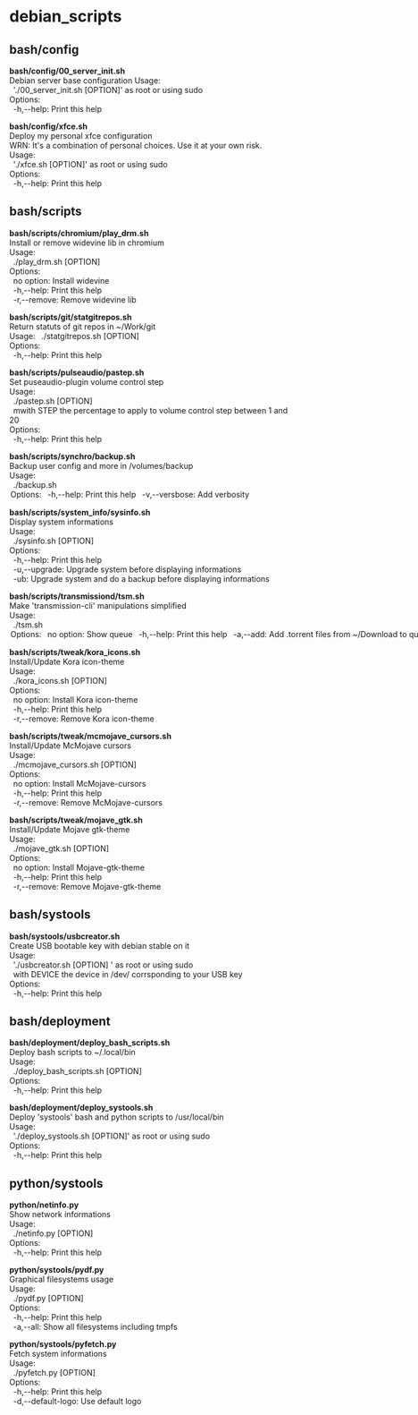 # debian_scripts

## bash/config

__bash/config/00_server_init.sh__  
Debian server base configuration 
Usage:  
&ensp;'./00_server_init.sh [OPTION]' as root or using sudo  
Options:  
&ensp;-h,--help: Print this help

__bash/config/xfce.sh__  
Deploy my personal xfce configuration  
WRN: It's a combination of personal choices. Use it at your own risk.  
Usage:  
&ensp;'./xfce.sh [OPTION]' as root or using sudo  
Options:  
&ensp;-h,--help: Print this help

## bash/scripts

__bash/scripts/chromium/play_drm.sh__  
Install or remove widevine lib in chromium  
Usage:  
&ensp;./play_drm.sh [OPTION]  
Options:  
&ensp;no option: Install widevine  
&ensp;-h,--help:   Print this help  
&ensp;-r,--remove: Remove widevine lib

__bash/scripts/git/statgitrepos.sh__  
Return statuts of git repos in ~/Work/git  
Usage:
&ensp;./statgitrepos.sh [OPTION]  
Options:  
&ensp;-h,--help: Print this help

__bash/scripts/pulseaudio/pastep.sh__  
Set puseaudio-plugin volume control step  
Usage:  
&ensp;./pastep.sh [OPTION] <STEP>  
&ensp;mwith STEP the percentage to apply to volume control step between 1 and 20  
Options:  
&ensp;-h,--help: Print this help

__bash/scripts/synchro/backup.sh__  
Backup user config and more in /volumes/backup  
Usage:  
&ensp;./backup.sh <OPTION>  
Options:  
&ensp;-h,--help:     Print this help  
&ensp;-v,--versbose: Add verbosity

__bash/scripts/system_info/sysinfo.sh__  
Display system informations  
Usage:  
&ensp;./sysinfo.sh [OPTION]  
Options:  
&ensp;-h,--help:    Print this help  
&ensp;-u,--upgrade: Upgrade system before displaying informations  
&ensp;-ub: Upgrade system and do a backup before displaying informations

__bash/scripts/transmissiond/tsm.sh__  
Make 'transmission-cli' manipulations simplified  
Usage:  
&ensp;./tsm.sh <OPTION>  
Options:  
&ensp;no option:    Show queue  
&ensp;-h,--help:    Print this help  
&ensp;-a,--add:     Add .torrent files from ~/Download to queue  
&ensp;-d <ID>:      Remove torrent with id ID and delete downloaded data  
&ensp;-t,--test:    Test port  
&ensp;-r,--restart: Restart transmission-daemon (need 'sudo' rights)

__bash/scripts/tweak/kora_icons.sh__  
Install/Update Kora icon-theme  
Usage:  
&ensp;./kora_icons.sh [OPTION]  
Options:  
&ensp;no option:   Install Kora icon-theme  
&ensp;-h,--help:   Print this help  
&ensp;-r,--remove: Remove Kora icon-theme

__bash/scripts/tweak/mcmojave_cursors.sh__  
Install/Update McMojave cursors  
Usage:  
&ensp;./mcmojave_cursors.sh [OPTION]  
Options:  
&ensp;no option:   Install McMojave-cursors  
&ensp;-h,--help:   Print this help  
&ensp;-r,--remove: Remove McMojave-cursors

__bash/scripts/tweak/mojave_gtk.sh__  
Install/Update Mojave gtk-theme  
Usage:  
&ensp;./mojave_gtk.sh [OPTION]  
Options:  
&ensp;no option:   Install Mojave-gtk-theme  
&ensp;-h,--help:   Print this help  
&ensp;-r,--remove: Remove Mojave-gtk-theme

## bash/systools

__bash/systools/usbcreator.sh__  
Create USB bootable key with debian stable on it  
Usage:  
&ensp;'./usbcreator.sh [OPTION] <DEVICE>' as root or using sudo  
&ensp;with DEVICE the device in /dev/ corrsponding to your USB key  
Options:  
&ensp;-h,--help: Print this help

## bash/deployment

__bash/deployment/deploy_bash_scripts.sh__  
Deploy bash scripts to ~/.local/bin  
Usage:  
&ensp;./deploy_bash_scripts.sh [OPTION]  
Options:  
&ensp;-h,--help: Print this help

__bash/deployment/deploy_systools.sh__  
Deploy 'systools' bash and python scripts to /usr/local/bin  
Usage:  
&ensp;'./deploy_systools.sh [OPTION]' as root or using sudo  
Options:  
&ensp;-h,--help: Print this help

## python/systools

__python/netinfo.py__  
Show network informations  
Usage:  
&ensp;./netinfo.py [OPTION]  
Options:  
&ensp;-h,--help: Print this help

__python/systools/pydf.py__  
Graphical filesystems usage  
Usage:  
&ensp;./pydf.py [OPTION]  
Options:  
&ensp;-h,--help: Print this help  
&ensp;-a,--all:  Show all filesystems including tmpfs

__python/systools/pyfetch.py__  
Fetch system informations  
Usage:  
&ensp;./pyfetch.py [OPTION]  
Options:  
&ensp;-h,--help:         Print this help  
&ensp;-d,--default-logo: Use default logo
